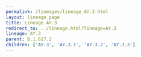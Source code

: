 ```yaml
---
permalink: /lineages/lineage_AY.3.html
layout: lineage_page
title: Lineage AY.3
redirect_to: ../lineage.html?lineage=AY.3
lineage: AY.3
parent: B.1.617.2
children: ['AY.3', 'AY.3.1', 'AY.3.2', 'AY.3.3']
---
```

